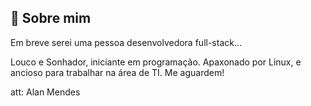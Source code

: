 ## 🚀 Sobre mim

Em breve serei uma pessoa desenvolvedora full-stack...


Louco e Sonhador, iniciante em programação. Apaxonado por Linux, e ancioso para trabalhar na área de TI. Me aguardem!

att: Alan Mendes
